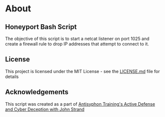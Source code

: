 # About

## Honeyport Bash Script
The objective of this script is to start a netcat listener on port 1025 and create a firewall rule to drop IP addresses that attempt to connect to it.

## License
This project is licensed under the MIT License - see the [LICENSE.md](https://github.com/DaveRoppo/Cyber-Security/blob/main/LICENSE) file for details

## Acknowledgements 
This script was created as a part of [Antisyphon Training's Active Defense and Cyber Deception with John Strand](https://www.antisyphontraining.com/event/active-defense-cyber-deception-2/)
